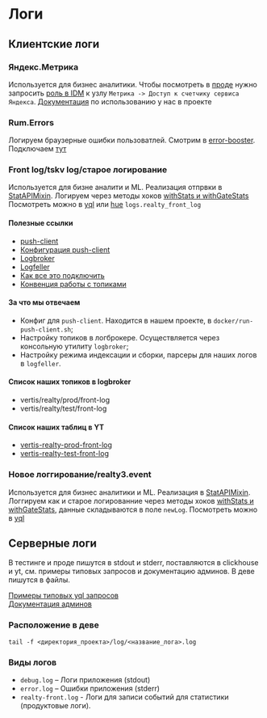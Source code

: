 # Логи

## Клиентские логи

### Яндекс.Метрика

Используется для бизнес аналитики. Чтобы посмотреть в [проде](https://metrika.yandex.ru/) нужно запросить [роль в IDM](https://idm.yandex-team.ru/) к узлу `Метрика -> Доступ к счетчику сервиса Яндекса`.
[Документация](./metrika.md) по использованию у нас в проекте

### Rum.Errors

Логируем браузерные ошибки пользоватлей. Смотрим в [error-booster](https://error.yandex-team.ru/projects/realty/projectDashboard).
Подключаем [тут](https://github.com/YandexClassifieds/realty-frontend/blob/master/realty-core/app/lib/rum-error-counter/index.js)

### Front log/tskv log/старое логирование

Используется для бизне аналити и ML. Реализация отпрвки в [StatAPIMixin](https://github.com/YandexClassifieds/realty-frontend/blob/master/realty-core/app/controller/mixin/stat_api.js).
Логируем через методы хоков [withStats и withGateStats](https://github.com/YandexClassifieds/realty-frontend/blob/master/realty-core/view/react/modules/metrics/enhancers/withStats.js#L71)
Посмотреть можно в [yql](https://yql.yandex-team.ru/Operations/YIJ3Mb94hv4LoFdBra9sfZwAsUdt52A9eik2VzZ0bcg=) или [hue](https://hue.vertis.yandex.net/) `logs.realty_front_log`

#### Полезные ссылки
- [push-client](https://wiki.yandex-team.ru/logbroker/docs/push-client/)
- [Конфигурация push-client](https://wiki.yandex-team.ru/logbroker/docs/push-client/config/)
- [Logbroker](https://logbroker.yandex-team.ru/docs/)
- [Logfeller](https://wiki.yandex-team.ru/logfeller/)
- [Как все это подключить](https://wiki.yandex-team.ru/logfeller/connection/)
- [Конвенция работы с топиками](https://wiki.yandex-team.ru/vertis-admin/vertis-lb-convention/)

#### За что мы отвечаем

- Конфиг для `push-client`. Находится в нашем проекте, в `docker/run-push-client.sh`;
- Настройку топиков в логброкере. Осуществляется через консольную утилиту `logbroker`;
- Настройку режима индексации и сборки, парсеры для наших логов в `logfeller`.

#### Список наших топиков в logbroker

- vertis/realty/prod/front-log
- vertis/realty/test/front-log

#### Список наших таблиц в YT
- [vertis-realty-prod-front-log](https://yt.yandex-team.ru/hahn/navigation?path=//home/logfeller/logs/vertis-realty-prod-front-log)
- [vertis-realty-test-front-log](https://yt.yandex-team.ru/hahn/navigation?path=//home/logfeller/logs/vertis-realty-test-front-log)

### Новое логгирование/realty3.event
Используется для бизнес аналитики и ML. Реализация в [StatAPIMixin](https://github.com/YandexClassifieds/realty-frontend/blob/master/realty-core/app/controller/mixin/stat_api.js).
Логгируем как и старое логированние через методы хоков [withStats и withGateStats](https://github.com/YandexClassifieds/realty-frontend/blob/master/realty-core/view/react/modules/metrics/enhancers/withStats.js#L71), данные складываются в  поле `newLog`.
Посмотреть можно в [yql](https://yql.yandex-team.ru/Operations/X9NlezzwiJJdz15bI1vrAgyTVlUuhWyCPoeBgq4Gb9s=)

## Серверные логи

В тестинге и проде пишутся в stdout и stderr, поставляются в clickhouse и yt, см. примеры типовых запросов и
документацию админов. В деве пишутся в файлы.

[Примеры типовых yql запросов](https://wiki.yandex-team.ru/users/romanpoleguev/zaprosy-v-logax/)  
[Документация админов](https://wiki.yandex-team.ru/vertis-admin/logs/)

### Расположение в деве

```
tail -f <директория_проекта>/log/<название_лога>.log
```

### Виды логов
- `debug.log` – Логи приложения (stdout)  
- `error.log` – Ошибки приложения (stderr)
- `realty-front.log` - Логи для записи событий для статистики (продуктовые логи).
